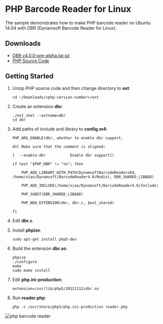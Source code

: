 # PHP Barcode Reader for Linux

The sample demonstrates how to make PHP barcode reader on Ubuntu 14.04 with DBR (Dynamsoft Barcode Reader for Linux).

## Downloads
* [DBR v4.0.0-pre-alpha.tar.gz][1]
* [PHP Source Code][2]

## Getting Started
1. Unzip PHP source code and then change directory to **ext**:

    ```
    cd ~/Downloads/<php-version-number>/ext
    ```

2. Create an extension **dbr**:

    ```
    ./ext_skel --extname=dbr
    cd dbr
    ```

3. Add paths of include and library to **config.m4**:

    ```
    PHP_ARG_ENABLE(dbr, whether to enable dbr support,
 
    dnl Make sure that the comment is aligned:
    
    [  --enable-dbr           Enable dbr support])
    
    if test "$PHP_DBR" != "no"; then
    
        PHP_ADD_LIBRARY_WITH_PATH(DynamsoftBarcodeReaderx64, /home/xiao/Dynamsoft/BarcodeReader4.0/Redist, DBR_SHARED_LIBADD) 
        
        PHP_ADD_INCLUDE(/home/xiao/Dynamsoft/BarcodeReader4.0/Include)
        
        PHP_SUBST(DBR_SHARED_LIBADD)
        
        PHP_NEW_EXTENSION(dbr, dbr.c, $ext_shared)
    
    fi
    ```

4. Edit **dbr.c**.
5. Install **phpize**:

    ```
    sudo apt-get install php5-dev
    ```
6. Build the extension **dbr.so**:
    
    ```
    phpize
    ./configure
    make
    sudo make install
    ```
7. Edit **php.ini-production**:

    ```
    extension=/usr/lib/php5/20121212/dbr.so
    ```
8. Run **reader.php**:
    
    ```
    php -c /usr/share/php5/php.ini-production reader.php
    ```
![php barcode reader](http://www.codepool.biz/wp-content/uploads/2016/02/php_extension_result.png)




[1]:http://labs.dynamsoft.com/linux-barcode-reader-overview.htm
[2]:http://php.net/downloads.php


